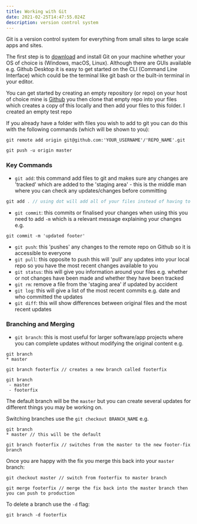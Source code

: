 ```yaml
---
title: Working with Git
date: 2021-02-25T14:47:55.024Z
description: version control system
---
```

Git is a version control system for everything from small sites to large scale apps and sites.

The first step is to [download](https://git-scm.com/download) and install Git on your machine whether your OS of choice is (Windows, macOS, Linux). Although there are GUIs available e.g. Github Desktop it is easy to get started on the CLI (Command Line Interface) which could be the terminal like git bash or the built-in terminal in your editor.

You can get started by creating an empty repository (or repo) on your host of choice mine is [Github](https://github.com) you then clone that empty repo into your files which creates a copy of this locally and then add your files to this folder. I created an empty test repo





If you already have a folder with files you wish to add to git you can do this with the following commands (which will be shown to you):

```git
git remote add origin git@github.com:'YOUR_USERNAME'/'REPO_NAME'.git

git push -u origin master
```

### Key Commands

- `git add`: this command add files to git and makes sure any changes are 'tracked' which are added to the 'staging area' - this is the middle man where you can check any updates/changes before committing

```javascript
git add . // using dot will add all of your files instead of having to do them individually
```

- `git commit`: this commits or finalised your changes when using this you need to add `-m` which is a relevant message explaining your changes e.g.

```git
git commit -m 'updated footer'
```

- `git push`: this 'pushes' any changes to the remote repo on Github so it is accessible to everyone
- `git pull`: this opposite to push this will 'pull' any updates into your local repo so you have the most recent changes available to you
- `git status`: this will give you information around your files e.g. whether or not changes have been made and whether they have been tracked
- `git rm`: remove a file from the 'staging area' if updated by accident
- `git log`: this will give a list of the most recent commits e.g. date and who committed the updates
- `git diff`: this will show differences between original files and the most recent updates


### Branching and Merging

- `git branch`: this is most useful for larger software/app projects where you can complete updates without modifying the original content e.g.

```git
git branch
* master

git branch footerfix // creates a new branch called footerfix

git branch
 - master
 - footerfix

```

The default branch will be the `master` but you can create several updates for different things you may be working on. 

Switching branches use the `git checkout BRANCH_NAME` e.g.

```git
git branch
* master // this will be the default

git branch footerfix // switches from the master to the new footer-fix branch
```

Once you are happy with the fix you merge this back into your `master` branch:

```git
git checkout master // switch from footerfix to master branch

git merge footerfix // merge the fix back into the master branch then you can push to production
```

To delete a branch use the `-d` flag:

```git
git branch -d footerfix
```
